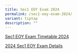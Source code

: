 ```yaml
---
title: Sec1 EOY Exam 2024
permalink: /sec1-eoy-exam-2024/
variant: tiptap
description: ""
---
```

<p><a href="/files/Exam Timetable 2024/2024_NSS_End_of_Year_Exam_Timetable_Sec_1.pdf" rel="noopener noreferrer nofollow" target="_blank">Sec1 EOY Exam Timetable 2024</a>
</p>
<p><a href="https://for.edu.sg/2024-nss-t4eye-s1" rel="noopener nofollow" target="_blank">2024 Sec1 EOY Exam Details</a>
</p>